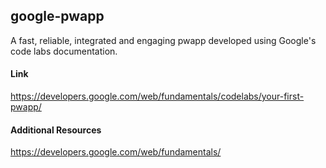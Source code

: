 ## google-pwapp
A fast, reliable, integrated and engaging pwapp developed using Google's code labs documentation.

#### Link
https://developers.google.com/web/fundamentals/codelabs/your-first-pwapp/

#### Additional Resources
https://developers.google.com/web/fundamentals/

